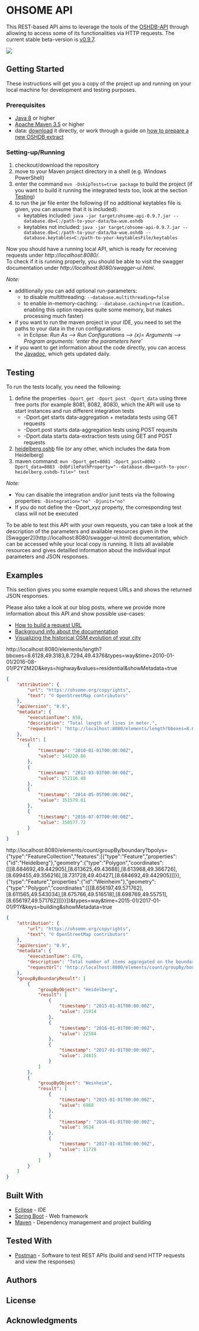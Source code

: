# OHSOME API

This REST-based API aims to leverage the tools of the [OSHDB-API](https://github.com/GIScience/oshdb) through allowing to access some of its functionalities via HTTP requests.
The current stable beta-version is [v0.9.7](https://gitlab.gistools.geog.uni-heidelberg.de/giscience/big-data/ohsome/ohsome-api/tags/0.9.7).

[![](http://jenkins.ohsome.org/buildStatus/icon?job=ohsome-api/master)](http://jenkins.ohsome.org/blue/organizations/jenkins/ohsome-api/activity)

## Getting Started

These instructions will get you a copy of the project up and running on your local machine for development and testing purposes.

### Prerequisites

* [Java 8](http://www.oracle.com/technetwork/java/javase/downloads/jdk8-downloads-2133151.html) or higher
* [Apache Maven 3.5](https://maven.apache.org/download.cgi) or higher
* data: [download](http://downloads.ohsome.org/) it directly, or work through a guide on [how to prepare a new OSHDB extract](https://github.com/GIScience/oshdb/blob/master/oshdb-tool/etl/README.md)

### Setting-up/Running

1. checkout/download the repository
2. move to your Maven project directory in a shell (e.g. Windows PowerShell)
3. enter the command `mvn -DskipTests=true package` to build the project (if you want to build it running the integrated tests too, look at the section [Testing](https://gitlab.gistools.geog.uni-heidelberg.de/giscience/big-data/ohsome/ohsome-api#testing))
4. to run the jar file enter the following (if no additional keytables file is given, you can assume that it is included):
    * keytables included: `java -jar target/ohsome-api-0.9.7.jar --database.db=C:/path-to-your-data/ba-wue.oshdb`
    * keytables not included: `java -jar target/ohsome-api-0.9.7.jar --database.db=C:/path-to-your-data/ba-wue.oshdb --database.keytables=C:/path-to-your-keytablesFile/keytables`

Now you should have a running local API, which is ready for receiving requests under *http://localhost:8080/*.
<br>To check if it is running properly, you should be able to visit the swagger documentation under *http://localhost:8080/swagger-ui.html*.

*Note:*
* additionally you can add optional run-parameters:
    * to disable multithreading: `--database.multithreading=false`
    * to enable in-memory-caching: `--database.caching=true` (caution.. enabling this option requires quite some memory, but makes processing much faster)
* if you want to run the maven project in your IDE, you need to set the paths to your data in the run configurations
    * in Eclipse: *Run As --> Run Configurations --> (x)= Arguments --> Program arguments: 'enter the parameters here'*
* if you want to get information about the code directly, you can access the [Javadoc](https://docs.ohsome.org/java/ohsome-api/0.9.7/), which gets updated daily.

## Testing

To run the tests locally, you need the following:
1. define the properties `-Dport_get -Dport_post -Dport_data` using three free ports (for example 8081, 8082, 8083), which the API will use to start instances and run different integration tests
    * -Dport.get starts data-aggregation + metadata tests using GET requests
    * -Dport.post starts data-aggregation tests using POST requests
    * -Dport.data starts data-extraction tests using GET and POST requests
2. [heidelberg.oshb](http://downloads.ohsome.org/v0.4/heidelberg.oshdb.mv.db) file (or any other, which includes the data from Heidelberg)
3. maven command: `mvn -Dport_get=8081 -Dport_post=8082 -Dport_data=8083 -DdbFilePathProperty="--database.db=<path-to-your-heidelberg.oshdb-file>" test`

*Note:* 
* You can disable the integration and/or junit tests via the following properties: `-Dintegration="no" -Djunit="no"`
* If you do not define the -Dport_xyz property, the corresponding test class will not be executed

<p>
To be able to test this API with your own requests, you can take a look at the description of the parameters and available resources given in the [Swagger2](http://localhost:8080/swagger-ui.html) documentation, which can be accessed while your local copy is running.
It lists all available resources and gives detailled information about the individual input parameters and JSON responses.

## Examples

This section gives you some example request URLs and shows the returned JSON responses.<p>
Please also take a look at our blog posts, where we provide more information about this API and show possible use-cases:
* [How to build a request URL](http://k1z.blog.uni-heidelberg.de/2018/04/26/the-ohsome-api-dynamic-osm-statistics-for-real-world-applications/) 
* [Background info about the documentation](http://k1z.blog.uni-heidelberg.de/2018/09/03/documentation-of-the-ohsome-api/) 
* [Visualizing the historical OSM evolution of your city](http://k1z.blog.uni-heidelberg.de/2018/12/14/how-to-become-ohsome-part-1-visualizing-the-historical-evolution-of-osm-buildings-of-your-city/) 
<p>

http://localhost:8080/elements/length?bboxes=8.6128,49.3183,8.7294,49.4376&types=way&time=2010-01-01/2016-08-01/P2Y2M2D&keys=highway&values=residential&showMetadata=true
<p>

```json
{
    "attribution": {
        "url": "https://ohsome.org/copyrights",
        "text": "© OpenStreetMap contributors"
    },
    "apiVersion": "0.9",
    "metadata": {
        "executionTime": 858,
        "description": "Total length of lines in meter.",
        "requestUrl": "http://localhost:8080/elements/length?bboxes=8.6128,49.3183,8.7294,49.4376&types=way&time=2010-01-01/2016-08-01/P2Y2M2D&keys=highway&values=residential&showMetadata=true"
    },
    "result": [
        {
            "timestamp": "2010-01-01T00:00:00Z",
            "value": 344220.86
        },
        {
            "timestamp": "2012-03-03T00:00:00Z",
            "value": 352116.48
        },
        {
            "timestamp": "2014-05-05T00:00:00Z",
            "value": 351579.81
        },
        {
            "timestamp": "2016-07-07T00:00:00Z",
            "value": 350577.72
        }
    ]
}
```
<p>
http://localhost:8080/elements/count/groupBy/boundary?bpolys={"type":"FeatureCollection","features":[{"type":"Feature","properties":{"id":"Heidelberg"},"geometry":{"type":"Polygon","coordinates":[[[8.684692,49.442905],[8.613625,49.43688],[8.613968,49.366726],[8.699455,49.356216],[8.731728,49.40427],[8.684692,49.442905]]]}},{"type":"Feature","properties":{"id":"Weinheim"},"geometry":{"type":"Polygon","coordinates":[[[8.656197,49.571762],[8.611565,49.543034],[8.675766,49.516518],[8.698769,49.55751],[8.656197,49.571762]]]}}]}&types=way&time=2015-01/2017-01-01/P1Y&keys=building&showMetadata=true
<p>

```json
{
    "attribution": {
        "url": "https://ohsome.org/copyrights",
        "text": "© OpenStreetMap contributors"
    },
    "apiVersion": "0.9",
    "metadata": {
        "executionTime": 670,
        "description": "Total number of items aggregated on the boundary object.",
        "requestUrl": "http://localhost:8080/elements/count/groupBy/boundary?bpolys=%7B%22type%22:%22FeatureCollection%22,%22features%22:[%7B%22type%22:%22Feature%22,%22properties%22:%7B%22id%22:%22Heidelberg%22%7D,%22geometry%22:%7B%22type%22:%22Polygon%22,%22coordinates%22:[[[8.684692,49.442905],[8.613625,49.43688],[8.613968,49.366726],[8.699455,49.356216],[8.731728,49.40427],[8.684692,49.442905]]]%7D%7D,%7B%22type%22:%22Feature%22,%22properties%22:%7B%22id%22:%22Weinheim%22%7D,%22geometry%22:%7B%22type%22:%22Polygon%22,%22coordinates%22:[[[8.656197,49.571762],[8.611565,49.543034],[8.675766,49.516518],[8.698769,49.55751],[8.656197,49.571762]]]%7D%7D]%7D&types=way&time=2015-01/2017-01-01/P1Y&keys=building&showMetadata=true"
    },
    "groupByBoundaryResult": [
        {
            "groupByObject": "Heidelberg",
            "result": [
                {
                    "timestamp": "2015-01-01T00:00:00Z",
                    "value": 21914
                },
                {
                    "timestamp": "2016-01-01T00:00:00Z",
                    "value": 22584
                },
                {
                    "timestamp": "2017-01-01T00:00:00Z",
                    "value": 24815
                }
            ]
        },
        {
            "groupByObject": "Weinheim",
            "result": [
                {
                    "timestamp": "2015-01-01T00:00:00Z",
                    "value": 6968
                },
                {
                    "timestamp": "2016-01-01T00:00:00Z",
                    "value": 9634
                },
                {
                    "timestamp": "2017-01-01T00:00:00Z",
                    "value": 11728
                }
            ]
        }
    ]
}
```

## Built With

* [Eclipse](http://www.eclipse.org/downloads/packages/eclipse-ide-java-ee-developers/oxygen1a) - IDE
* [Spring Boot](https://projects.spring.io/spring-boot/) - Web framework
* [Maven](https://maven.apache.org/) - Dependency management and project building

## Tested With

* [Postman](https://www.getpostman.com/) - Software to test REST APIs (build and send HTTP requests and view the responses)

## Authors


## License


## Acknowledgments

